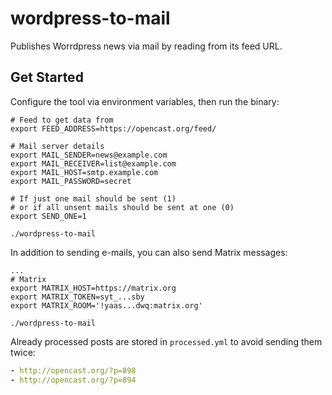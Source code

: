 # wordpress-to-mail

Publishes Worrdpress news via mail by reading from its feed URL.

## Get Started

Configure the tool via environment variables, then run the binary:

```
# Feed to get data from
export FEED_ADDRESS=https://opencast.org/feed/

# Mail server details
export MAIL_SENDER=news@example.com
export MAIL_RECEIVER=list@example.com
export MAIL_HOST=smtp.example.com
export MAIL_PASSWORD=secret

# If just one mail should be sent (1)
# or if all unsent mails should be sent at one (0)
export SEND_ONE=1

./wordpress-to-mail
```

In addition to sending e-mails,
you can also send Matrix messages:

```
...
# Matrix
export MATRIX_HOST=https://matrix.org
export MATRIX_TOKEN=syt_...sby
export MATRIX_ROOM='!yaas...dwq:matrix.org'

./wordpress-to-mail
```

Already processed posts are stored in `processed.yml` to avoid sending them twice:

```yml
- http://opencast.org/?p=898
- http://opencast.org/?p=894
```
